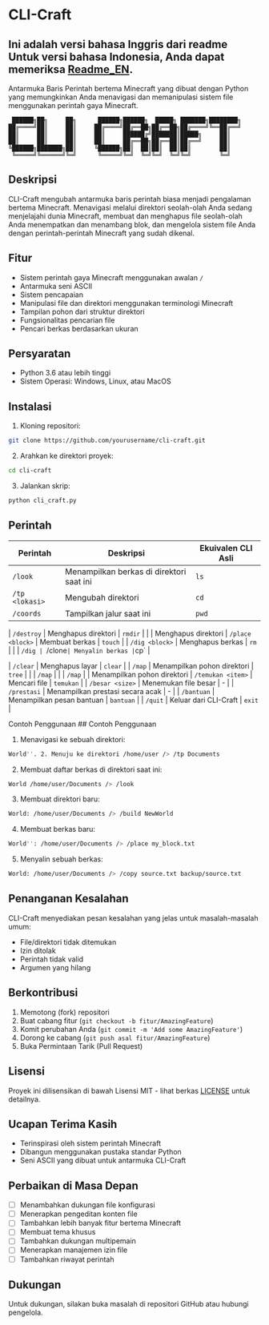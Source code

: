 # CLI-Craft

## Ini adalah versi bahasa Inggris dari readme Untuk versi bahasa Indonesia, Anda dapat memeriksa [Readme_EN](README.En.md).

Antarmuka Baris Perintah bertema Minecraft yang dibuat dengan Python yang memungkinkan Anda menavigasi dan memanipulasi sistem file menggunakan perintah gaya Minecraft.
```
 ██████╗██╗     ██╗      ██████╗██████╗  █████╗ ███████╗████████╗
██╔════╝██║     ██║     ██╔════╝██╔══██╗██╔══██╗██╔════╝╚══██╔══╝
██║     ██║     ██║     ██║     ██████╔╝███████║█████╗     ██║   
██║     ██║     ██║     ██║     ██╔══██╗██╔══██║██╔══╝     ██║   
╚██████╗███████╗██║     ╚██████╗██║  ██║██║  ██║██║        ██║   
 ╚═════╝╚══════╝╚═╝      ╚═════╝╚═╝  ╚═╝╚═╝  ╚═╝╚═╝        ╚═╝   
```

## Deskripsi

CLI-Craft mengubah antarmuka baris perintah biasa menjadi pengalaman bertema Minecraft. Menavigasi melalui direktori seolah-olah Anda sedang menjelajahi dunia Minecraft, membuat dan menghapus file seolah-olah Anda menempatkan dan menambang blok, dan mengelola sistem file Anda dengan perintah-perintah Minecraft yang sudah dikenal.
## Fitur

- Sistem perintah gaya Minecraft menggunakan awalan `/`
- Antarmuka seni ASCII
- Sistem pencapaian
- Manipulasi file dan direktori menggunakan terminologi Minecraft
- Tampilan pohon dari struktur direktori
- Fungsionalitas pencarian file
- Pencari berkas berdasarkan ukuran

## Persyaratan

- Python 3.6 atau lebih tinggi
- Sistem Operasi: Windows, Linux, atau MacOS

## Instalasi

1. Kloning repositori:
```bash
git clone https://github.com/yourusername/cli-craft.git
```

2. Arahkan ke direktori proyek:
```bash
cd cli-craft
```

3. Jalankan skrip:
```bash
python cli_craft.py
```

## Perintah

| Perintah | Deskripsi | Ekuivalen CLI Asli |
|---------|-------------|------------------------|
| `/look` | Menampilkan berkas di direktori saat ini | `ls` |
| `/tp <lokasi>` | Mengubah direktori | `cd` |
| `/coords` | Tampilkan jalur saat ini | `pwd` | | |/build

| `/destroy` | Menghapus direktori | `rmdir` | | | Menghapus direktori
| `/place <block>` | Membuat berkas | `touch` |
| `/dig <block>` | Menghapus berkas | `rm` | | | `/dig
| `/clone` | Menyalin berkas | `cp` |

| `/clear` | Menghapus layar | `clear` |
| `/map` | Menampilkan pohon direktori | `tree` | | | `/map` | | | `/map` | | Menampilkan pohon direktori
| `/temukan <item>` | Mencari file | `temukan` |
| `/besar <size>` | Menemukan file besar | - |
| `/prestasi` | Menampilkan prestasi secara acak | - |
| `/bantuan` | Menampilkan pesan bantuan | `bantuan` |
| `/quit` | Keluar dari CLI-Craft | `exit` |

Contoh Penggunaan ## Contoh Penggunaan

1. Menavigasi ke sebuah direktori:
```bash
World''. 2. Menuju ke direktori /home/user /> /tp Documents
```

2. Membuat daftar berkas di direktori saat ini:
```bash
World /home/user/Documents /> /look
```

3. Membuat direktori baru:
```bash
World: /home/user/Documents /> /build NewWorld
```

4. Membuat berkas baru:
```bash
World'': /home/user/Documents /> /place my_block.txt
```

5. Menyalin sebuah berkas:
```bash
World: /home/user/Documents /> /copy source.txt backup/source.txt
```

## Penanganan Kesalahan

CLI-Craft menyediakan pesan kesalahan yang jelas untuk masalah-masalah umum:
- File/direktori tidak ditemukan
- Izin ditolak
- Perintah tidak valid
- Argumen yang hilang

## Berkontribusi

1. Memotong (fork) repositori
2. Buat cabang fitur (`git checkout -b fitur/AmazingFeature`)
3. Komit perubahan Anda (`git commit -m 'Add some AmazingFeature'`)
4. Dorong ke cabang (`git push asal fitur/AmazingFeature`)
5. Buka Permintaan Tarik (Pull Request)

## Lisensi

Proyek ini dilisensikan di bawah Lisensi MIT - lihat berkas [LICENSE](LICENSE) untuk detailnya.

## Ucapan Terima Kasih

- Terinspirasi oleh sistem perintah Minecraft
- Dibangun menggunakan pustaka standar Python
- Seni ASCII yang dibuat untuk antarmuka CLI-Craft

## Perbaikan di Masa Depan

- [ ] Menambahkan dukungan file konfigurasi
- [ ] Menerapkan pengeditan konten file
- [ ] Tambahkan lebih banyak fitur bertema Minecraft
- [ ] Membuat tema khusus
- [ ] Tambahkan dukungan multipemain
- [ ] Menerapkan manajemen izin file
- [ ] Tambahkan riwayat perintah

## Dukungan
Untuk dukungan, silakan buka masalah di repositori GitHub atau hubungi pengelola.
